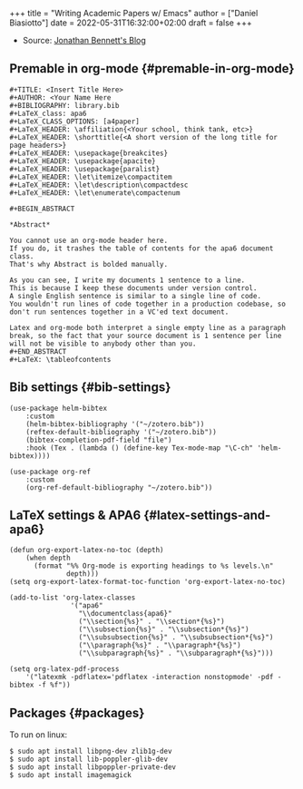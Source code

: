 +++
title = "Writing Academic Papers w/ Emacs"
author = ["Daniel Biasiotto"]
date = 2022-05-31T16:32:00+02:00
draft = false
+++

-   Source: [Jonathan Bennett's Blog](https://jonathanabennett.github.io/blog/2019/05/29/writing-academic-papers-with-org-mode/)


## Premable in org-mode {#premable-in-org-mode}

```text
#+TITLE: <Insert Title Here>
#+AUTHOR: <Your Name Here
#+BIBLIOGRAPHY: library.bib
#+LaTeX_class: apa6
#+LaTeX_CLASS_OPTIONS: [a4paper]
#+LaTeX_HEADER: \affiliation{<Your school, think tank, etc>}
#+LaTeX_HEADER: \shorttitle{<A short version of the long title for page headers>}
#+LaTeX_HEADER: \usepackage{breakcites}
#+LaTeX_HEADER: \usepackage{apacite}
#+LaTeX_HEADER: \usepackage{paralist}
#+LaTeX_HEADER: \let\itemize\compactitem
#+LaTeX_HEADER: \let\description\compactdesc
#+LaTeX_HEADER: \let\enumerate\compactenum

#+BEGIN_ABSTRACT

*Abstract*

You cannot use an org-mode header here.
If you do, it trashes the table of contents for the apa6 document class.
That's why Abstract is bolded manually.

As you can see, I write my documents 1 sentence to a line.
This is because I keep these documents under version control.
A single English sentence is similar to a single line of code.
You wouldn't run lines of code together in a production codebase, so don't run sentences together in a VC'ed text document.

Latex and org-mode both interpret a single empty line as a paragraph break, so the fact that your source document is 1 sentence per line will not be visible to anybody other than you.
#+END_ABSTRACT
#+LaTeX: \tableofcontents
```


## Bib settings {#bib-settings}

```elisp
(use-package helm-bibtex
    :custom
    (helm-bibtex-bibliography '("~/zotero.bib"))
    (reftex-default-bibliography '("~/zotero.bib"))
    (bibtex-completion-pdf-field "file")
    :hook (Tex . (lambda () (define-key Tex-mode-map "\C-ch" 'helm-bibtex))))

(use-package org-ref
    :custom
    (org-ref-default-bibliography "~/zotero.bib"))
```


## LaTeX settings &amp; APA6 {#latex-settings-and-apa6}

```elisp
(defun org-export-latex-no-toc (depth)
    (when depth
      (format "%% Org-mode is exporting headings to %s levels.\n"
              depth)))
(setq org-export-latex-format-toc-function 'org-export-latex-no-toc)

(add-to-list 'org-latex-classes
               '("apa6"
                 "\\documentclass{apa6}"
                 ("\\section{%s}" . "\\section*{%s}")
                 ("\\subsection{%s}" . "\\subsection*{%s}")
                 ("\\subsubsection{%s}" . "\\subsubsection*{%s}")
                 ("\\paragraph{%s}" . "\\paragraph*{%s}")
                 ("\\subparagraph{%s}" . "\\subparagraph*{%s}")))

(setq org-latex-pdf-process
    '("latexmk -pdflatex='pdflatex -interaction nonstopmode' -pdf -bibtex -f %f"))
```


## Packages {#packages}

To run on linux:

```text
$ sudo apt install libpng-dev zlib1g-dev
$ sudo apt install lib-poppler-glib-dev
$ sudo apt install libpoppler-private-dev
$ sudo apt install imagemagick
```